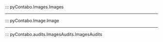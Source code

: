 ::: pyContabo.Images.Images

---

::: pyContabo.Image.Image

---

::: pyContabo.audits.ImagesAudits.ImagesAudits
